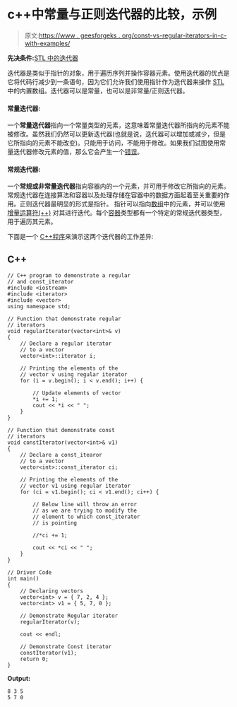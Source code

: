 # c++中常量与正则迭代器的比较，示例

> 原文:[https://www . geesforgeks . org/const-vs-regular-iterators-in-c-with-examples/](https://www.geeksforgeeks.org/const-vs-regular-iterators-in-c-with-examples/)

**先决条件:**[STL 中的迭代器](https://www.geeksforgeeks.org/iterators-c-stl/)

迭代器是类似于指针的对象，用于遍历序列并操作容器元素。使用迭代器的优点是它将代码行减少到一条语句，因为它们允许我们使用指针作为迭代器来操作 [STL](https://www.geeksforgeeks.org/the-c-standard-template-library-stl/) 中的内置数组。迭代器可以是常量，也可以是非常量/正则迭代器。

#### 常量迭代器:

一个**常量迭代器**指向一个常量类型的元素，这意味着常量迭代器所指向的元素不能被修改。虽然我们仍然可以更新迭代器(也就是说，迭代器可以增加或减少，但是它所指向的元素不能改变)。只能用于访问，不能用于修改。如果我们试图使用常量迭代器修改元素的值，那么它会产生一个[错误](https://www.geeksforgeeks.org/program-error-signals/)。

#### **常规迭代器:**

一个**常规或非常量迭代器**指向容器内的一个元素，并可用于修改它所指向的元素。常规迭代器在连接算法和容器以及处理存储在容器中的数据方面起着至关重要的作用。正则迭代器最明显的形式是指针。
指针可以指向[数组](https://www.geeksforgeeks.org/introduction-to-arrays/)中的元素，并可以使用[增量运算符(++)](https://www.geeksforgeeks.org/pre-increment-and-post-increment-in-c/) 对其进行迭代。每个[容器](https://www.geeksforgeeks.org/containers-cpp-stl/)类型都有一个特定的常规迭代器类型，用于遍历其元素。

下面是一个 [C++程序](https://www.geeksforgeeks.org/c-plus-plus/)来演示这两个迭代器的工作差异:

## C++

```
// C++ program to demonstrate a regular
// and const_iterator
#include <iostream>
#include <iterator>
#include <vector>
using namespace std;

// Function that demonstrate regular
// iterators
void regularIterator(vector<int>& v)
{
    // Declare a regular iterator
    // to a vector
    vector<int>::iterator i;

    // Printing the elements of the
    // vector v using regular iterator
    for (i = v.begin(); i < v.end(); i++) {

        // Update elements of vector
        *i += 1;
        cout << *i << " ";
    }
}

// Function that demonstrate const
// iterators
void constIterator(vector<int>& v1)
{
    // Declare a const_itearor
    // to a vector
    vector<int>::const_iterator ci;

    // Printing the elements of the
    // vector v1 using regular iterator
    for (ci = v1.begin(); ci < v1.end(); ci++) {

        // Below line will throw an error
        // as we are trying to modify the
        // element to which const_iterator
        // is pointing

        //*ci += 1;

        cout << *ci << " ";
    }
}

// Driver Code
int main()
{
    // Declaring vectors
    vector<int> v = { 7, 2, 4 };
    vector<int> v1 = { 5, 7, 0 };

    // Demonstrate Regular iterator
    regularIterator(v);

    cout << endl;

    // Demonstrate Const iterator
    constIterator(v1);
    return 0;
}
```

**Output:**

```
8 3 5
5 7 0

```